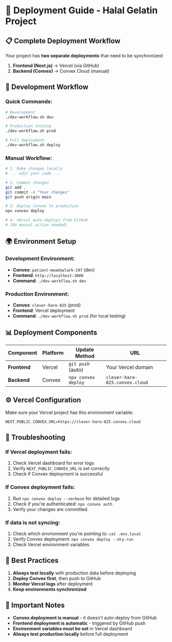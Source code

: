 # 🚀 Deployment Guide - Halal Gelatin Project

## 📋 Complete Deployment Workflow

Your project has **two separate deployments** that need to be synchronized:

1. **Frontend (Next.js)** → Vercel (via GitHub)
2. **Backend (Convex)** → Convex Cloud (manual)

## 🔄 Development Workflow

### **Quick Commands:**
```bash
# Development
./dev-workflow.sh dev

# Production testing
./dev-workflow.sh prod

# Full deployment
./dev-workflow.sh deploy
```

### **Manual Workflow:**
```bash
# 1. Make changes locally
# ... edit your code ...

# 2. Commit changes
git add .
git commit -m "Your changes"
git push origin main

# 3. Deploy Convex to production
npx convex deploy

# 4. Vercel auto-deploys from GitHub
# (No manual action needed)
```

## 🌍 Environment Setup

### **Development Environment:**
- **Convex**: `patient-meadowlark-297` (dev)
- **Frontend**: `http://localhost:3000`
- **Command**: `./dev-workflow.sh dev`

### **Production Environment:**
- **Convex**: `clever-hare-825` (prod)
- **Frontend**: Vercel deployment
- **Command**: `./dev-workflow.sh prod` (for local testing)

## 📊 Deployment Components

| Component | Platform | Update Method | URL |
|-----------|----------|---------------|-----|
| **Frontend** | Vercel | `git push` (auto) | Your Vercel domain |
| **Backend** | Convex | `npx convex deploy` | `clever-hare-825.convex.cloud` |

## ⚙️ Vercel Configuration

Make sure your Vercel project has this environment variable:
```
NEXT_PUBLIC_CONVEX_URL=https://clever-hare-825.convex.cloud
```

## 🔧 Troubleshooting

### **If Vercel deployment fails:**
1. Check Vercel dashboard for error logs
2. Verify `NEXT_PUBLIC_CONVEX_URL` is set correctly
3. Check if Convex deployment is successful

### **If Convex deployment fails:**
1. Run `npx convex deploy --verbose` for detailed logs
2. Check if you're authenticated: `npx convex auth`
3. Verify your changes are committed

### **If data is not syncing:**
1. Check which environment you're pointing to: `cat .env.local`
2. Verify Convex deployment: `npx convex deploy --dry-run`
3. Check Vercel environment variables

## 📝 Best Practices

1. **Always test locally** with production data before deploying
2. **Deploy Convex first**, then push to GitHub
3. **Monitor Vercel logs** after deployment
4. **Keep environments synchronized**

## 🚨 Important Notes

- **Convex deployment is manual** - it doesn't auto-deploy from GitHub
- **Frontend deployment is automatic** - triggered by GitHub push
- **Environment variables must be set** in Vercel dashboard
- **Always test production locally** before full deployment
